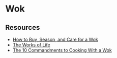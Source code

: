 # Wok

## Resources

- [How to Buy, Season, and Care for a Wok](https://www.seriouseats.com/equipment-how-to-buy-a-wok-which-wok-is-the-best)
- [The Works of Life](https://thewoksoflife.com/)
- [The 10 Commandments to Cooking With a Wok](https://firstwefeast.com/features/2016/10/how-to-cook-with-a-wok/)
